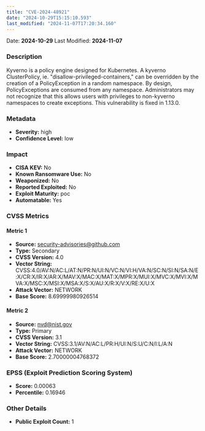 ```yaml
---
title: "CVE-2024-48921"
date: "2024-10-29T15:15:10.593"
last_modified: "2024-11-07T17:20:34.160"
---
```


Date: **2024-10-29** Last Modified: **2024-11-07**

### Description  
Kyverno is a policy engine designed for Kubernetes. A kyverno ClusterPolicy, ie. "disallow-privileged-containers," can be overridden by the creation of a PolicyException in a random namespace. By design, PolicyExceptions are consumed from any namespace. Administrators may not recognize that this allows users with privileges to non-kyverno namespaces to create exceptions. This vulnerability is fixed in 1.13.0.

### Metadata  
- **Severity:** high
- **Confidence Level:** low

### Impact  
- **CISA KEV:** No
- **Known Ransomware Use:** No
- **Weaponized:** No
- **Reported Exploited:** No
- **Exploit Maturity:** poc
- **Automatable:** Yes

### CVSS Metrics  

#### Metric 1
- **Source:** security-advisories@github.com
- **Type:** Secondary
- **CVSS Version:** 4.0
- **Vector String:** CVSS:4.0/AV:N/AC:L/AT:N/PR:N/UI:N/VC:N/VI:H/VA:N/SC:N/SI:N/SA:N/E:X/CR:X/IR:X/AR:X/MAV:X/MAC:X/MAT:X/MPR:X/MUI:X/MVC:X/MVI:X/MVA:X/MSC:X/MSI:X/MSA:X/S:X/AU:X/R:X/V:X/RE:X/U:X
- **Attack Vector:** NETWORK
- **Base Score:** 8.69999980926514

#### Metric 2
- **Source:** nvd@nist.gov
- **Type:** Primary
- **CVSS Version:** 3.1
- **Vector String:** CVSS:3.1/AV:N/AC:L/PR:H/UI:N/S:U/C:N/I:L/A:N
- **Attack Vector:** NETWORK
- **Base Score:** 2.70000004768372


### EPSS (Exploit Prediction Scoring System)  
- **Score:** 0.00063
- **Percentile:** 0.16946

### Other Details  
- **Public Exploit Count:** 1
